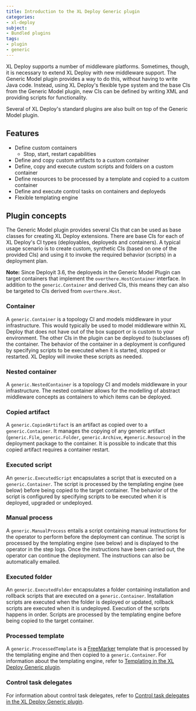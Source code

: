 ```yaml
---
title: Introduction to the XL Deploy Generic plugin
categories:
- xl-deploy
subject:
- Bundled plugins
tags:
- plugin
- generic
---
```


XL Deploy supports a number of middleware platforms. Sometimes, though, it is necessary to extend XL Deploy with new middleware support. The Generic Model plugin provides a way to do this, without having to write Java code. Instead, using XL Deploy's flexible type system and the base CIs from the Generic Model plugin, new CIs can be defined by writing XML and providing scripts for functionality.

Several of XL Deploy's standard plugins are also built on top of the Generic Model plugin.

## Features

* Define custom containers
    * Stop, start, restart capabilities
* Define and copy custom artifacts to a custom container
* Define, copy and execute custom scripts and folders on a custom container
* Define resources to be processed by a template and copied to a custom container
* Define and execute control tasks on containers and deployeds
* Flexible templating engine

## Plugin concepts

The Generic Model plugin provides several CIs that can be used as base classes for creating XL Deploy extensions. There are base CIs for each of XL Deploy's CI types (deployables, deployeds and containers). A typical usage scenario is to create custom, synthetic CIs (based on one of the provided CIs) and using it to invoke the required behavior (scripts) in a deployment plan.

**Note:** Since Deployit 3.6, the deployeds in the Generic Model Plugin can target containers that implement the `overthere.HostContainer` interface. In addition to the `generic.Container` and derived CIs, this means they can also be targeted to CIs derived from `overthere.Host`.

### Container

A `generic.Container` is a topology CI and models middleware in your infrastructure. This would typically be used to model middleware within XL Deploy that does not have out of the box support or is custom to your environment. The other CIs in the plugin can be deployed to (subclasses of) the container. The behavior of the container in a deployment is configured by specifying scripts to be executed when it is started, stopped or restarted. XL Deploy will invoke these scripts as needed.

### Nested container

A `generic.NestedContainer` is a topology CI and models middleware in your infrastructure. The nested container allows for the modelling of abstract middleware concepts as containers to which items can be deployed.

### Copied artifact

A `generic.CopiedArtifact` is  an artifact as copied over to a `generic.Container`. It manages the copying of any generic artifact (`generic.File`, `generic.Folder`, `generic.Archive`, `#generic.Resource`) in the deployment package to the container. It is possible to indicate that this copied artifact requires a container restart.

### Executed script

An `generic.ExecutedScript` encapsulates a script that is executed on a `generic.Container`. The script is processed by the templating engine (see below) before being copied to the target container. The behavior of the script is configured by specifying scripts to be executed when it is deployed, upgraded or undeployed.

### Manual process

A `generic.ManualProcess` entails a script containing manual instructions for the operator to perform before the deployment can continue. The script is processed by the templating engine (see below) and is displayed to the operator in the step logs. Once the instructions have been carried out, the operator can continue the deployment.  The instructions can also be automatically emailed.

### Executed folder

An `generic.ExecutedFolder` encapsulates a folder containing installation and rollback scripts that are executed on a `generic.Container`. Installation scripts are executed when the folder is deployed or updated, rollback scripts are executed when it is undeployed. Execution of the scripts happens in order. Scripts are processed by the templating engine before being copied to the target container.

### Processed template

A `generic.ProcessedTemplate` is a [FreeMarker](http://freemarker.sourceforge.net/) template that is processed by the templating engine and then copied to a `generic.Container`. For information about the templating engine, refer to [Templating in the XL Deploy Generic plugin](/xl-deploy/concept/templating-in-the-xl-deploy-generic-plugin.html).

### Control task delegates

For information about control task delegates, refer to [Control task delegates in the XL Deploy Generic plugin](/xl-deploy/concept/control-task-delegates-in-the-xl-deploy-generic-plugin.html).
